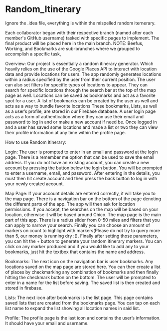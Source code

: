 # Random_Itinerary

Ignore the .idea file, everything is within the mispelled random iternerary.

Each collaborator began with their respective branch (named after each member's GitHub username) tasked with specific pages to implement. The final product will be placed here in the main branch. NOTE: Beefus, Working, and Bookmarks are sub-branches where we grouped to accomplish a specific task,

Overview: Our project is essentially a random itinerary generator. Which heavily relies on the use of the Google Places API to interact with location data and provide locations for users. The app randomly generates locations within a radius specified by the user from their current position. The user can also set filters for specific types of locations to appear. They can search for specific locations through the search bar at the top of the map page as well. Locations can be saved as bookmarks and act as a favorite spot for a user. A list of bookmarks can be created by the user as well and acts as a way to bundle favorite locations These bookmarks, Lists, as well as a user’s profile, are stored in our Firebase database. A user login page acts as a form of authentication where they can use their email and password to log in and or make a new account if need be. Once logged in and a user has saved some locations and made a list or two they can view their profile information at any time within the profile page.

How to use Random Itinerary:

Login: The user is prompted to enter in an email and password at the login page. There is a remember me option that can be used to save the email address. If you do not have an existing account, you can create a new account by pressing the button below the login button. You will be prompted to enter a username, email, and password. After entering in the details, you must then hit create account and then press the back button to log in with your newly created account.

Map Page: If your account details are entered correctly, it will take you to the map page. There is a navigation bar on the bottom of the page denoting the different parts of the app. The app will then ask for location permissions. If you accept, the searches on the map will be based on your location, otherwise it will be based around Chico. The map page is the main part of this app. There is a radius slider from 0-50 miles and filters that you can apply to narrow your search. Finally you can choose an amount of markers on count to highlight with markers(Please do not try to query more than 5, our money is running dry :(). Finally after setting those parameters, you can hit the + button to generate your random itinerary markers. You can click on any marker produced and if you would like to add any to your bookmarks, just hit the textbox that contains the name and address.

Bookmarks: The next icon on the navigation bar is user bookmarks. Any locations saved on the map page are stored here. You can then create a list of places by checkmarking any combination of bookmarks and then finally hitting the checkmark button on the bottom. The user will be prompted to enter in a name for the list before saving. The saved list is then created and stored in firebase.

Lists: The next icon after bookmarks is the list page. This page contains saved lists that are created from the bookmarks page. You can tap on each list name to expand the list showing all location names in said list.

Profile: The profile page is the last icon and contains the user’s information. It should have your email and username.
